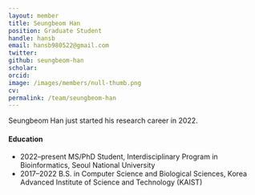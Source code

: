 ```yaml
---
layout: member
title: Seungbeom Han
position: Graduate Student
handle: hansb
email: hansb980522@gmail.com
twitter: 
github: seungbeom-han
scholar: 
orcid: 
image: /images/members/null-thumb.png
cv: 
permalink: /team/seungbeom-han
---
```


Seungbeom Han just started his research career in 2022.

#### Education

<ul class="chronological">
  <li><span>2022–present</span> MS/PhD Student, Interdisciplinary Program in Bioinformatics, Seoul National University</li>
  <li><span>2017–2022</span> B.S. in Computer Science and Biological Sciences, Korea Advanced Institute of Science and Technology (KAIST)</li>
</ul>
